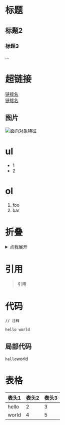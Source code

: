 # 标题
## 标题2
### 标题3
...  
# 超链接
[链接名](url)  
[链接名](#标题)
## 图片  
![面向对象特征](http://img.my.csdn.net/uploads/201211/22/1353564524_6375.png)

# ul
* 1
* 2  
# ol
1. foo
2. bar  
# 折叠
<details>
<summary>点我展开</summary>

```
sth.

```  
</details>  

# 引用
> 引用  
# 代码
```  
// 注释  

hello world  
```  
## 局部代码
`hello`world  
# 表格
|表头1|表头2|表头3|
|---|---|---|
|hello|2|3|
|world|4|5|


